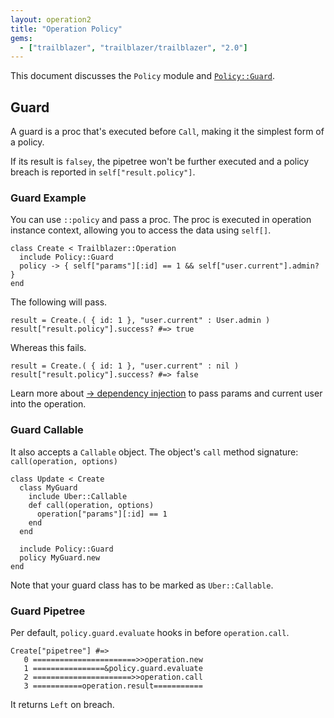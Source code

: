 ```yaml
---
layout: operation2
title: "Operation Policy"
gems:
  - ["trailblazer", "trailblazer/trailblazer", "2.0"]
---
```


This document discusses the `Policy` module and [`Policy::Guard`](#guard).

## Guard

A guard is a proc that's executed before `Call`, making it the simplest form of a policy.

If its result is `falsey`, the pipetree won't be further executed and a policy breach is reported in `self["result.policy"]`.

### Guard Example

You can use `::policy` and pass a proc. The proc is executed in operation instance context, allowing you to access the data using `self[]`.

    class Create < Trailblazer::Operation
      include Policy::Guard
      policy -> { self["params"][:id] == 1 && self["user.current"].admin? }
    end

The following will pass.

    result = Create.( { id: 1 }, "user.current" : User.admin )
    result["result.policy"].success? #=> true

Whereas this fails.

    result = Create.( { id: 1 }, "user.current" : nil )
    result["result.policy"].success? #=> false

Learn more about [→ dependency injection](skill.md) to pass params and current user into the operation.

### Guard Callable

It also accepts a `Callable` object. The object's `call` method signature: `call(operation, options)`

    class Update < Create
      class MyGuard
        include Uber::Callable
        def call(operation, options)
          operation["params"][:id] == 1
        end
      end

      include Policy::Guard
      policy MyGuard.new
    end

Note that your guard class has to be marked as `Uber::Callable`.

### Guard Pipetree

Per default, `policy.guard.evaluate` hooks in before `operation.call`.

    Create["pipetree"] #=>
       0 =======================>>operation.new
       1 ================&policy.guard.evaluate
       2 ======================>>operation.call
       3 ===========operation.result===========

It returns `Left` on breach.
